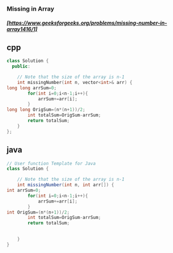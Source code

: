 ### Missing in Array
##### [https://www.geeksforgeeks.org/problems/missing-number-in-array1416/1]
## cpp
```cpp
class Solution {
  public:

    // Note that the size of the array is n-1
    int missingNumber(int n, vector<int>& arr) {
long long arrSum=0;
        for(int i=0;i<n-1;i++){
            arrSum+=arr[i];
        }
long long OrigSum=(n*(n+1))/2;
        int totalSum=OrigSum-arrSum;
        return totalSum;
    }
};
```
## java
```java
// User function Template for Java
class Solution {

    // Note that the size of the array is n-1
    int missingNumber(int n, int arr[]) {
int arrSum=0;
        for(int i=0;i<n-1;i++){
            arrSum+=arr[i];
        }
int OrigSum=(n*(n+1))/2;
        int totalSum=OrigSum-arrSum;
        return totalSum;
    

    }
}
```
